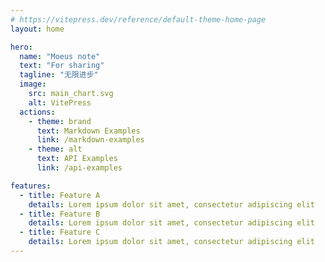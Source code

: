 ```yaml
---
# https://vitepress.dev/reference/default-theme-home-page
layout: home

hero:
  name: "Moeus note"
  text: "For sharing"
  tagline: "无限进步"
  image:
    src: main_chart.svg
    alt: VitePress
  actions:
    - theme: brand
      text: Markdown Examples
      link: /markdown-examples
    - theme: alt
      text: API Examples
      link: /api-examples

features:
  - title: Feature A
    details: Lorem ipsum dolor sit amet, consectetur adipiscing elit
  - title: Feature B
    details: Lorem ipsum dolor sit amet, consectetur adipiscing elit
  - title: Feature C
    details: Lorem ipsum dolor sit amet, consectetur adipiscing elit
---
```


